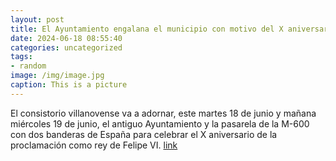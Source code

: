 ```yaml
---
layout: post
title: El Ayuntamiento engalana el municipio con motivo del X aniversario de la coronación de Felipe VI
date: 2024-06-18 08:55:40
categories: uncategorized
tags:
- random
image: /img/image.jpg
caption: This is a picture
---
```

El consistorio villanovense va a adornar, este martes 18 de junio y mañana miércoles 19 de junio, el antiguo Ayuntamiento y la pasarela de la M-600 con dos banderas de España para celebrar el X aniversario de la proclamación como rey de Felipe VI.  [link](https://www.ayto-villacanada.es/noticias/el-ayuntamiento-engalana-el-municipio-con-motivo-del-x-aniversario-de-la-coronacion-de-felipe-vi/)
